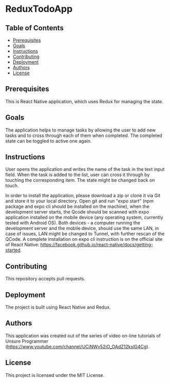 # ReduxTodoApp

## Table of Contents

* [Prerequisites](#prerequisites)
* [Goals](#goals)
* [Instructions](#instructions)
* [Contributing](#contributing)
* [Deployment](#deployment)
* [Authors](#authors)
* [License](#license)


## Prerequisites

This is React Native application, which uses Redux for managing the state.

## Goals

The application helps to manage tasks by allowing the user to add new tasks and to cross through each of them when completed. The completed state can be toggled to active one again.

## Instructions

User opens the application and writes the name of the task in the text input field. When the task is added to the list, user can cross it through by touching the corresponding item. The state might be changed back on touch.

In order to install the application, please download a zip or clone it via Git and store it to your local directory. Open git and run "expo start" (npm package and expo cli should be installed on the machine), when the development server starts, the Qcode should be scanned with expo application installed on the mobile device (any operating system, currently tested with Android OS). Both devices - a computer running the development server and the mobile device, should use the same LAN, in case of issues, LAN might be changed to Tunnel, with further rescan of the QCode. A complete installation on expo cli instruction is on the official site of React Native: https://facebook.github.io/react-native/docs/getting-started.

## Contributing

This repository accepts pull requests.

## Deployment

The project is built using React Native and Redux.

## Authors

This application was created out of the series of video on-line tutorials of Unsure Programmer (https://www.youtube.com/channel/UCiNWv52iO_OAdZ12kslG4Cg).

## License

This project is licensed under the MIT License.
